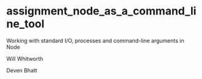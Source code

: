 # assignment_node_as_a_command_line_tool
Working with standard I/O, processes and command-line arguments in Node


Will Whitworth

Deven Bhatt

